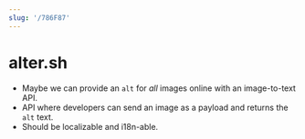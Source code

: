 ```yaml
---
slug: '/786F87'
---
```


# alter.sh

- Maybe we can provide an `alt` for _all_ images online with an image-to-text API.
- API where developers can send an image as a payload and returns the `alt` text.
- Should be localizable and i18n-able.
